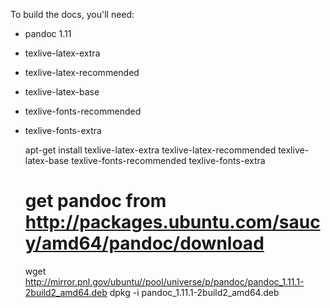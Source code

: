 To build the docs, you'll need:

  - pandoc  1.11
  - texlive-latex-extra
  - texlive-latex-recommended
  - texlive-latex-base
  - texlive-fonts-recommended
  - texlive-fonts-extra
  

    apt-get install texlive-latex-extra texlive-latex-recommended texlive-latex-base texlive-fonts-recommended texlive-fonts-extra
    # get pandoc from http://packages.ubuntu.com/saucy/amd64/pandoc/download
    wget http://mirror.pnl.gov/ubuntu//pool/universe/p/pandoc/pandoc_1.11.1-2build2_amd64.deb
    dpkg -i pandoc_1.11.1-2build2_amd64.deb
